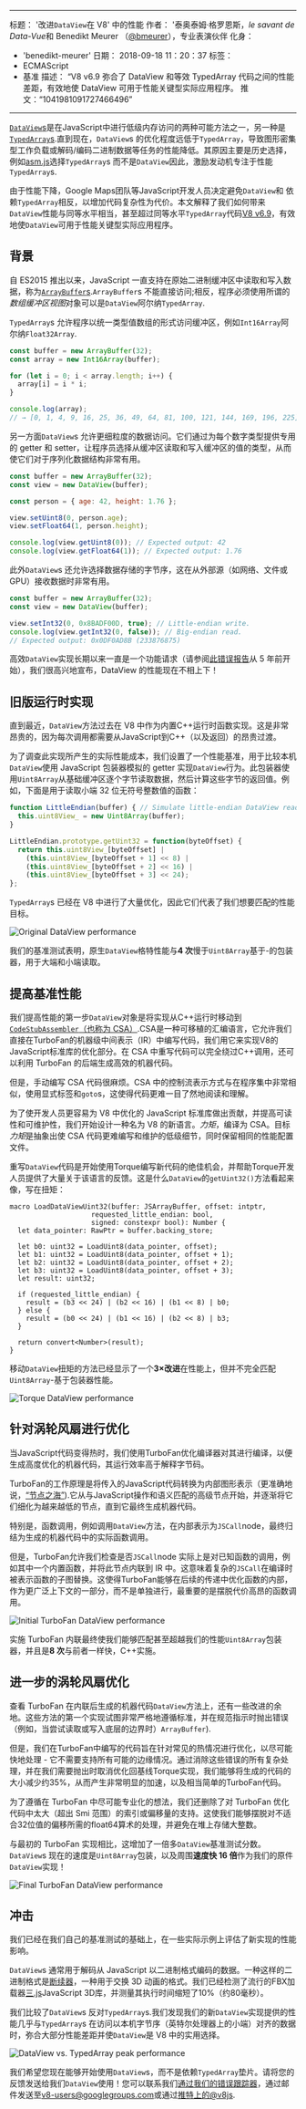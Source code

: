 ***

标题： '改进`DataView`在 V8' 中的性能
作者： '泰奥泰姆·格罗恩斯，<i lang="fr">le savant de Data-Vue</i>和 Benedikt Meurer （[@bmeurer](https://twitter.com/bmeurer)），专业表演伙伴
化身：

*   'benedikt-meurer'
    日期： 2018-09-18 11：20：37
    标签：
*   ECMAScript
*   基准
    描述： “V8 v6.9 弥合了 DataView 和等效 TypedArray 代码之间的性能差距，有效地使 DataView 可用于性能关键型实际应用程序。
    推文：“1041981091727466496”

***

[`DataView`s](https://developer.mozilla.org/en-US/docs/Web/JavaScript/Reference/Global_Objects/DataView)是在JavaScript中进行低级内存访问的两种可能方法之一，另一种是[`TypedArray`s](https://developer.mozilla.org/en-US/docs/Web/JavaScript/Reference/Global_Objects/TypedArray).直到现在，`DataView`s 的优化程度远低于`TypedArray`，导致图形密集型工作负载或解码/编码二进制数据等任务的性能降低。其原因主要是历史选择，例如[asm.js](http://asmjs.org/)选择`TypedArray`s 而不是`DataView`因此，激励发动机专注于性能`TypedArray`s.

由于性能下降，Google Maps团队等JavaScript开发人员决定避免`DataView`和 依赖`TypedArray`相反，以增加代码复杂性为代价。本文解释了我们如何带来`DataView`性能与同等水平相当，甚至超过同等水平`TypedArray`代码[V8 v6.9](/blog/v8-release-69)，有效地使`DataView`可用于性能关键型实际应用程序。

## 背景

自 ES2015 推出以来，JavaScript 一直支持在原始二进制缓冲区中读取和写入数据，称为[`ArrayBuffer`s](https://developer.mozilla.org/en-US/docs/Web/JavaScript/Reference/Global_Objects/ArrayBuffer).`ArrayBuffer`s 不能直接访问;相反，程序必须使用所谓的*数组缓冲区视图*对象可以是`DataView`阿尔纳`TypedArray`.

`TypedArray`s 允许程序以统一类型值数组的形式访问缓冲区，例如`Int16Array`阿尔纳`Float32Array`.

```js
const buffer = new ArrayBuffer(32);
const array = new Int16Array(buffer);

for (let i = 0; i < array.length; i++) {
  array[i] = i * i;
}

console.log(array);
// → [0, 1, 4, 9, 16, 25, 36, 49, 64, 81, 100, 121, 144, 169, 196, 225]
```

另一方面`DataView`s 允许更细粒度的数据访问。它们通过为每个数字类型提供专用的 getter 和 setter，让程序员选择从缓冲区读取和写入缓冲区的值的类型，从而使它们对于序列化数据结构非常有用。

```js
const buffer = new ArrayBuffer(32);
const view = new DataView(buffer);

const person = { age: 42, height: 1.76 };

view.setUint8(0, person.age);
view.setFloat64(1, person.height);

console.log(view.getUint8(0)); // Expected output: 42
console.log(view.getFloat64(1)); // Expected output: 1.76
```

此外`DataView`s 还允许选择数据存储的字节序，这在从外部源（如网络、文件或 GPU）接收数据时非常有用。

```js
const buffer = new ArrayBuffer(32);
const view = new DataView(buffer);

view.setInt32(0, 0x8BADF00D, true); // Little-endian write.
console.log(view.getInt32(0, false)); // Big-endian read.
// Expected output: 0x0DF0AD8B (233876875)
```

高效`DataView`实现长期以来一直是一个功能请求（请参阅[此错误报告](https://bugs.chromium.org/p/chromium/issues/detail?id=225811)从 5 年前开始），我们很高兴地宣布，DataView 的性能现在不相上下！

## 旧版运行时实现

直到最近，`DataView`方法过去在 V8 中作为内置C++运行时函数实现。这是非常昂贵的，因为每次调用都需要从JavaScript到C++（以及返回）的昂贵过渡。

为了调查此实现所产生的实际性能成本，我们设置了一个性能基准，用于比较本机`DataView`使用 JavaScript 包装器模拟的 getter 实现`DataView`行为。此包装器使用`Uint8Array`从基础缓冲区逐个字节读取数据，然后计算这些字节的返回值。例如，下面是用于读取小端 32 位无符号整数值的函数：

```js
function LittleEndian(buffer) { // Simulate little-endian DataView reads.
  this.uint8View_ = new Uint8Array(buffer);
}

LittleEndian.prototype.getUint32 = function(byteOffset) {
  return this.uint8View_[byteOffset] |
    (this.uint8View_[byteOffset + 1] << 8) |
    (this.uint8View_[byteOffset + 2] << 16) |
    (this.uint8View_[byteOffset + 3] << 24);
};
```

`TypedArray`s 已经在 V8 中进行了大量优化，因此它们代表了我们想要匹配的性能目标。

![Original DataView performance](../_img/dataview/dataview-original.svg)

我们的基准测试表明，原生`DataView`格特性能与**4 次**慢于`Uint8Array`基于-的包装器，用于大端和小端读取。

## 提高基准性能

我们提高性能的第一步`DataView`对象是将实现从C++运行时移动到[`CodeStubAssembler`（也称为 CSA）](/blog/csa).CSA是一种可移植的汇编语言，它允许我们直接在TurboFan的机器级中间表示（IR）中编写代码，我们用它来实现V8的JavaScript标准库的优化部分。在 CSA 中重写代码可以完全绕过C++调用，还可以利用 TurboFan 的后端生成高效的机器代码。

但是，手动编写 CSA 代码很麻烦。CSA 中的控制流表示方式与在程序集中非常相似，使用显式标签和`goto`s，这使得代码更难一目了然地阅读和理解。

为了使开发人员更容易为 V8 中优化的 JavaScript 标准库做出贡献，并提高可读性和可维护性，我们开始设计一种名为 V8 的新语言。*力矩*，编译为 CSA。目标*力矩*是抽象出使 CSA 代码更难编写和维护的低级细节，同时保留相同的性能配置文件。

重写`DataView`代码是开始使用Torque编写新代码的绝佳机会，并帮助Torque开发人员提供了大量关于该语言的反馈。这是什么`DataView`的`getUint32()`方法看起来像，写在扭矩：

```torque
macro LoadDataViewUint32(buffer: JSArrayBuffer, offset: intptr,
                    requested_little_endian: bool,
                    signed: constexpr bool): Number {
  let data_pointer: RawPtr = buffer.backing_store;

  let b0: uint32 = LoadUint8(data_pointer, offset);
  let b1: uint32 = LoadUint8(data_pointer, offset + 1);
  let b2: uint32 = LoadUint8(data_pointer, offset + 2);
  let b3: uint32 = LoadUint8(data_pointer, offset + 3);
  let result: uint32;

  if (requested_little_endian) {
    result = (b3 << 24) | (b2 << 16) | (b1 << 8) | b0;
  } else {
    result = (b0 << 24) | (b1 << 16) | (b2 << 8) | b3;
  }

  return convert<Number>(result);
}
```

移动`DataView`扭矩的方法已经显示了一个**3×改进**在性能上，但并不完全匹配`Uint8Array`-基于包装器性能。

![Torque DataView performance](../_img/dataview/dataview-torque.svg)

## 针对涡轮风扇进行优化

当JavaScript代码变得热时，我们使用TurboFan优化编译器对其进行编译，以便生成高度优化的机器代码，其运行效率高于解释字节码。

TurboFan的工作原理是将传入的JavaScript代码转换为内部图形表示（更准确地说，[“节点之海”](https://darksi.de/d.sea-of-nodes/)).它从与JavaScript操作和语义匹配的高级节点开始，并逐渐将它们细化为越来越低的节点，直到它最终生成机器代码。

特别是，函数调用，例如调用`DataView`方法，在内部表示为`JSCall`node，最终归结为生成的机器代码中的实际函数调用。

但是，TurboFan允许我们检查是否`JSCall`node 实际上是对已知函数的调用，例如其中一个内置函数，并将此节点内联到 IR 中。这意味着复杂的`JSCall`在编译时被表示函数的子图替换。这使得TurboFan能够在后续的传递中优化函数的内部，作为更广泛上下文的一部分，而不是单独进行，最重要的是摆脱代价高昂的函数调用。

![Initial TurboFan DataView performance](../_img/dataview/dataview-turbofan-initial.svg)

实施 TurboFan 内联最终使我们能够匹配甚至超越我们的性能`Uint8Array`包装器，并且是**8 次**与前者一样快，C++实施。

## 进一步的涡轮风扇优化

查看 TurboFan 在内联后生成的机器代码`DataView`方法上，还有一些改进的余地。这些方法的第一个实现试图非常严格地遵循标准，并在规范指示时抛出错误（例如，当尝试读取或写入底层的边界时）`ArrayBuffer`).

但是，我们在TurboFan中编写的代码旨在针对常见的热情况进行优化，以尽可能快地处理 - 它不需要支持所有可能的边缘情况。通过消除这些错误的所有复杂处理，并在我们需要抛出时取消优化回基线Torque实现，我们能够将生成的代码的大小减少约35%，从而产生非常明显的加速，以及相当简单的TurboFan代码。

为了遵循在 TurboFan 中尽可能专业化的想法，我们还删除了对 TurboFan 优化代码中太大（超出 Smi 范围）的索引或偏移量的支持。这使我们能够摆脱对不适合32位值的偏移所需的float64算术的处理，并避免在堆上存储大整数。

与最初的 TurboFan 实现相比，这增加了一倍多`DataView`基准测试分数。`DataView`s 现在的速度是`Uint8Array`包装，以及周围**速度快 16 倍**作为我们的原件`DataView`实现！

![Final TurboFan DataView performance](../_img/dataview/dataview-turbofan-final.svg)

## 冲击

我们已经在我们自己的基准测试的基础上，在一些实际示例上评估了新实现的性能影响。

`DataView`s 通常用于解码从 JavaScript 以二进制格式编码的数据。一种这样的二进制格式是[断续器](https://en.wikipedia.org/wiki/FBX)，一种用于交换 3D 动画的格式。我们已经检测了流行的FBX加载器[三.js](https://threejs.org/)JavaScript 3D库，并测量其执行时间缩短了10%（约80毫秒）。

我们比较了`DataView`s 反对`TypedArray`s.我们发现我们的新`DataView`实现提供的性能几乎与`TypedArray`s 在访问以本机字节序（英特尔处理器上的小端）对齐的数据时，弥合大部分性能差距并使`DataView`是 V8 中的实用选择。

![DataView vs. TypedArray peak performance](../_img/dataview/dataview-vs-typedarray.svg)

我们希望您现在能够开始使用`DataView`s，而不是依赖`TypedArray`垫片。请将您的反馈发送给我们`DataView`使用！您可以联系我们[通过我们的错误跟踪器](https://crbug.com/v8/new)，通过邮件发送至<v8-users@googlegroups.com>或通过[推特上的@v8js](https://twitter.com/v8js).
